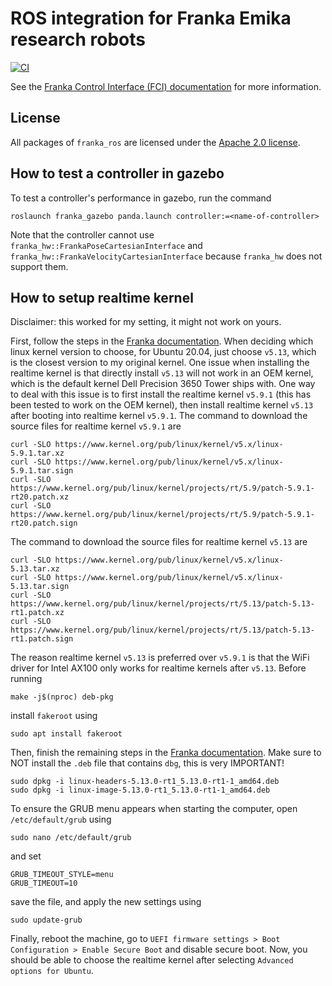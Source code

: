 # ROS integration for Franka Emika research robots

[![CI](https://github.com/frankaemika/franka_ros/actions/workflows/ci.yml/badge.svg)](https://github.com/frankaemika/franka_ros/actions/workflows/ci.yml)


See the [Franka Control Interface (FCI) documentation][fci-docs] for more information.

## License

All packages of `franka_ros` are licensed under the [Apache 2.0 license][apache-2.0].

[apache-2.0]: https://www.apache.org/licenses/LICENSE-2.0.html
[fci-docs]: https://frankaemika.github.io/docs

## How to test a controller in gazebo

To test a controller's performance in gazebo, run the command

```console
roslaunch franka_gazebo panda.launch controller:=<name-of-controller>
```

Note that the controller cannot use `franka_hw::FrankaPoseCartesianInterface` and `franka_hw::FrankaVelocityCartesianInterface` because `franka_hw` does not support them.

## How to setup realtime kernel

Disclaimer: this worked for my setting, it might not work on yours.

First, follow the steps in the [Franka documentation](https://frankaemika.github.io/docs/installation_linux.html#setting-up-the-real-time-kernel). When deciding which linux kernel version to choose, for Ubuntu 20.04, just choose `v5.13`, which is the closest version to my original kernel. One issue when installing the realtime kernel is that directly install `v5.13` will not work in an OEM kernel, which is the default kernel Dell Precision 3650 Tower ships with. One way to deal with this issue is to first install the realtime kernel `v5.9.1` (this has been tested to work on the OEM kernel), then install realtime kernel `v5.13` after booting into realtime kernel `v5.9.1`. The command to download the source files for realtime kernel `v5.9.1` are 

```console
curl -SLO https://www.kernel.org/pub/linux/kernel/v5.x/linux-5.9.1.tar.xz
curl -SLO https://www.kernel.org/pub/linux/kernel/v5.x/linux-5.9.1.tar.sign
curl -SLO https://www.kernel.org/pub/linux/kernel/projects/rt/5.9/patch-5.9.1-rt20.patch.xz
curl -SLO https://www.kernel.org/pub/linux/kernel/projects/rt/5.9/patch-5.9.1-rt20.patch.sign
```

The command to download the source files for realtime kernel `v5.13` are 

```console
curl -SLO https://www.kernel.org/pub/linux/kernel/v5.x/linux-5.13.tar.xz
curl -SLO https://www.kernel.org/pub/linux/kernel/v5.x/linux-5.13.tar.sign
curl -SLO https://www.kernel.org/pub/linux/kernel/projects/rt/5.13/patch-5.13-rt1.patch.xz
curl -SLO https://www.kernel.org/pub/linux/kernel/projects/rt/5.13/patch-5.13-rt1.patch.sign
```

The reason realtime kernel `v5.13` is preferred over `v5.9.1` is that the WiFi driver for Intel AX100 only works for realtime kernels after `v5.13`. Before running

```console
make -j$(nproc) deb-pkg
```

install `fakeroot` using

```console
sudo apt install fakeroot
```

Then, finish the remaining steps in the [Franka documentation](https://frankaemika.github.io/docs/installation_linux.html#setting-up-the-real-time-kernel). Make sure to NOT install the `.deb` file that contains `dbg`, this is very IMPORTANT! 

```console
sudo dpkg -i linux-headers-5.13.0-rt1_5.13.0-rt1-1_amd64.deb
sudo dpkg -i linux-image-5.13.0-rt1_5.13.0-rt1-1_amd64.deb
```

To ensure the GRUB menu appears when starting the computer, open `/etc/default/grub` using

```console
sudo nano /etc/default/grub
```

and set

```config
GRUB_TIMEOUT_STYLE=menu
GRUB_TIMEOUT=10
```

save the file, and apply the new settings using

```console
sudo update-grub
```

Finally, reboot the machine, go to `UEFI firmware settings > Boot Configuration > Enable Secure Boot` and disable secure boot. Now, you should be able to choose the realtime kernel after selecting `Advanced options for Ubuntu`.
